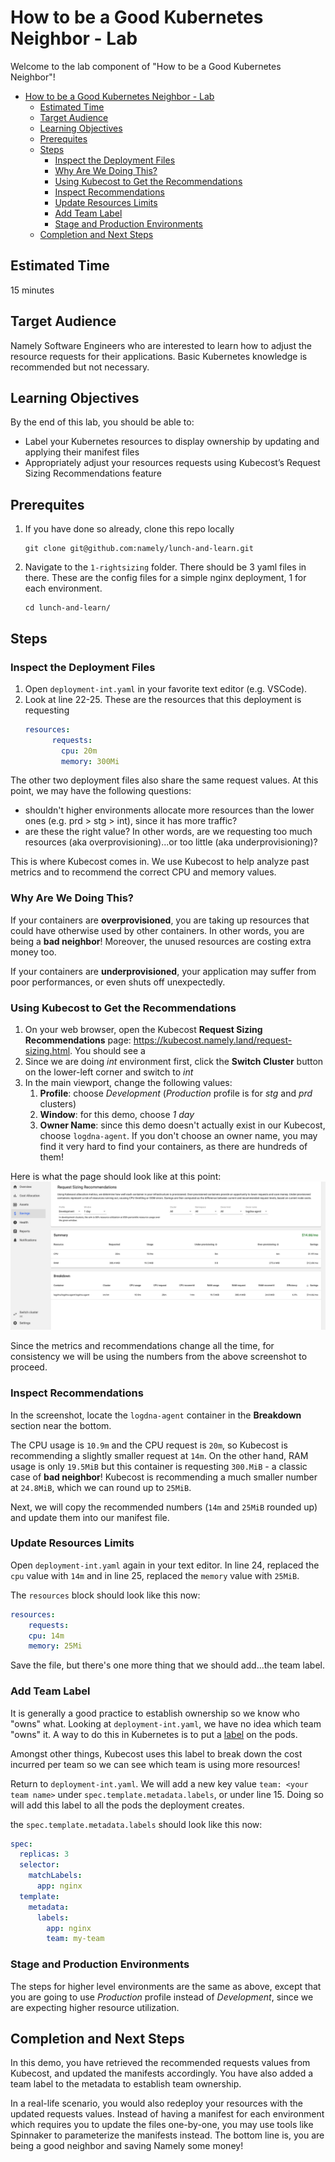 # How to be a Good Kubernetes Neighbor - Lab

Welcome to the lab component of "How to be a Good Kubernetes Neighbor"!
- [How to be a Good Kubernetes Neighbor - Lab](#how-to-be-a-good-kubernetes-neighbor---lab)
  - [Estimated Time](#estimated-time)
  - [Target Audience](#target-audience)
  - [Learning Objectives](#learning-objectives)
  - [Prerequites](#prerequites)
  - [Steps](#steps)
    - [Inspect the Deployment Files](#inspect-the-deployment-files)
    - [Why Are We Doing This?](#why-are-we-doing-this)
    - [Using Kubecost to Get the Recommendations](#using-kubecost-to-get-the-recommendations)
    - [Inspect Recommendations](#inspect-recommendations)
    - [Update Resources Limits](#update-resources-limits)
    - [Add Team Label](#add-team-label)
    - [Stage and Production Environments](#stage-and-production-environments)
  - [Completion and Next Steps](#completion-and-next-steps)

## Estimated Time

15 minutes

## Target Audience

Namely Software Engineers who are interested to learn how to adjust the resource requests for their applications. Basic Kubernetes knowledge is recommended but not necessary.

## Learning Objectives

By the end of this lab, you should be able to:
- Label your Kubernetes resources to display ownership by updating and applying their manifest files
- Appropriately adjust your resources requests using Kubecost’s Request Sizing Recommendations feature

## Prerequites

1. If you have done so already, clone this repo locally
    ```
    git clone git@github.com:namely/lunch-and-learn.git
    ```
2. Navigate to the `1-rightsizing` folder. There should be 3 yaml files in there. These are the config files for a simple nginx deployment, 1 for each environment.
    ```
    cd lunch-and-learn/
    ```

## Steps

### Inspect the Deployment Files

1. Open `deployment-int.yaml` in your favorite text editor (e.g. VSCode).
2. Look at line 22-25. These are the resources that this deployment is requesting
    ```yaml
    resources:
          requests:
            cpu: 20m
            memory: 300Mi
    ```

The other two deployment files also share the same request values. At this point, we may have the following questions:
 - shouldn't higher environments allocate more resources than the lower ones (e.g. prd > stg > int), since it has more traffic?
 - are these the right value? In other words, are we requesting too much resources (aka overprovisioning)...or too little (aka underprovisioning)?

This is where Kubecost comes in. We use Kubecost to help analyze past metrics and to recommend the correct CPU and memory values.

### Why Are We Doing This?

If your containers are **overprovisioned**, you are taking up resources that could have otherwise used by other containers. In other words, you are being a **bad neighbor**! Moreover, the unused resources are costing extra money too. 

If your containers are **underprovisioned**, your application may suffer from poor performances, or even shuts off unexpectedly.

### Using Kubecost to Get the Recommendations

1. On your web browser, open the Kubecost **Request Sizing Recommendations** page: https://kubecost.namely.land/request-sizing.html. You should see a 
2. Since we are doing *int* environment first, click the **Switch Cluster** button on the lower-left corner and switch to *int*
3. In the main viewport, change the following values:
   1. **Profile**: choose *Development* (*Production* profile is for *stg* and *prd* clusters)
   2. **Window**: for this demo, choose *1 day*
   3. **Owner Name**: since this demo doesn't actually exist in our Kubecost, choose `logdna-agent`. If you don't choose an owner name, you may find it very hard to find your containers, as there are hundreds of them!

Here is what the page should look like at this point:
![alt text](./screeshot.png)

Since the metrics and recommendations change all the time, for consistency we will be using the numbers from the above screenshot to proceed.

### Inspect Recommendations

In the screenshot, locate the `logdna-agent` container in the **Breakdown** section near the bottom. 

The CPU usage is `10.9m` and the CPU request is `20m`, so Kubecost is recommending a slightly smaller request at `14m`. On the other hand, RAM usage is only `19.5MiB` but this container is requesting `300.MiB` - a classic case of **bad neighbor**! Kubecost is recommending a much smaller number at `24.8MiB`, which we can round up to `25MiB`.

Next, we will copy the recommended numbers (`14m` and `25MiB` rounded up) and update them into our manifest file.

### Update Resources Limits

Open `deployment-int.yaml` again in your text editor. In line 24, replaced the `cpu` value with `14m` and in line 25, replaced the `memory` value with `25MiB`. 

The `resources` block should look like this now:
```yaml
resources:
    requests:
    cpu: 14m
    memory: 25Mi
```

Save the file, but there's one more thing that we should add...the team label.

### Add Team Label

It is generally a good practice to establish ownership so we know who "owns" what. Looking at `deployment-int.yaml`, we have no idea which team "owns" it. A way to do this in Kubernetes is to put a [label](https://kubernetes.io/docs/concepts/overview/working-with-objects/labels/) on the pods. 

Amongst other things, Kubecost uses this label to break down the cost incurred per team so we can see which team is using more resources!

Return to `deployment-int.yaml`. We will add a new key value `team: <your team name>` under `spec.template.metadata.labels`, or under line 15. Doing so will add this label to all the pods the deployment creates.


the `spec.template.metadata.labels` should look like this now:
```yaml
spec:
  replicas: 3
  selector:
    matchLabels:
      app: nginx
  template:
    metadata:
      labels:
        app: nginx
        team: my-team
```

### Stage and Production Environments

The steps for higher level environments are the same as above, except that you are going to use *Production* profile instead of *Development*, since we are expecting higher resource utilization.

## Completion and Next Steps

In this demo, you have retrieved the recommended requests values from Kubecost, and updated the manifests accordingly. You have also added a team label to the metadata to establish team ownership. 

In a real-life scenario, you would also redeploy your resources with the updated requests values. Instead of having a manifest for each environment which requires you to update the files one-by-one, you may use tools like Spinnaker to parameterize the manifests instead. The bottom line is, you are being a good neighbor and saving Namely some money!